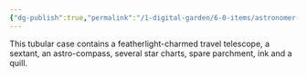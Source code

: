 ```yaml
---
{"dg-publish":true,"permalink":"/1-digital-garden/6-0-items/astronomer-s-tools/","tags":["#item","#mundane","DnDB-done"]}
---
```


This tubular case contains a featherlight-charmed travel telescope, a sextant, an astro-compass, several star charts, spare parchment, ink and a quill.